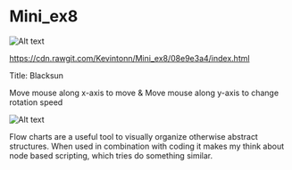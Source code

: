 # Mini_ex8

![Alt text](http://i.imgur.com/Jpecisf.jpg?raw=true "Screenshot")

https://cdn.rawgit.com/Kevintonn/Mini_ex8/08e9e3a4/index.html

Title: Blacksun

Move mouse along x-axis to move &
Move mouse along y-axis to change rotation speed

![Alt text](http://i.imgur.com/BgXbeFg.jpg?raw=true "Flowchart")

Flow charts are a useful tool to visually organize otherwise abstract structures. When used in combination with coding it makes my think about node based scripting, which tries do something similar.  

